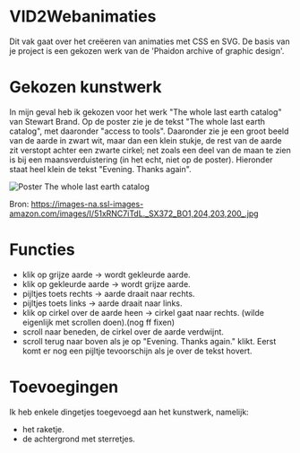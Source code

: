 # VID2Webanimaties
Dit vak gaat over het creëeren van animaties met CSS en SVG.
De basis van je project is een gekozen werk van de 'Phaidon archive of graphic design'.

# Gekozen kunstwerk
In mijn geval heb ik gekozen voor het werk "The whole last earth catalog" van Stewart Brand.
Op de poster zie je de tekst "The whole last earth catalog", met daaronder "access to tools". Daaronder zie je een groot beeld van de aarde in zwart wit, maar dan een klein stukje, de rest van de aarde zit verstopt achter een zwarte cirkel; net zoals een deel van de maan te zien is bij een maansverduistering (in het echt, niet op de poster). Hieronder staat heel klein de tekst "Evening. Thanks again".

![Poster The whole last earth catalog](https://images-na.ssl-images-amazon.com/images/I/51xRNC7iTdL._SX372_BO1,204,203,200_.jpg)

Bron: https://images-na.ssl-images-amazon.com/images/I/51xRNC7iTdL._SX372_BO1,204,203,200_.jpg

# Functies
* klik op grijze aarde -> wordt gekleurde aarde.
* klik op gekleurde aarde -> wordt grijze aarde.
* pijltjes toets rechts -> aarde draait naar rechts.
* pijltjes toets links -> aarde draait naar links.
* klik op cirkel over de aarde heen -> cirkel gaat naar rechts. (wilde eigenlijk met scrollen doen).(nog ff fixen)
* scroll naar beneden, de cirkel over de aarde verdwijnt.
* scroll terug naar boven als je op "Evening. Thanks again." klikt. Eerst komt er nog een pijltje tevoorschijn als je over de tekst hovert.

# Toevoegingen
Ik heb enkele dingetjes toegevoegd aan het kunstwerk, namelijk:
* het raketje.
* de achtergrond met sterretjes.
